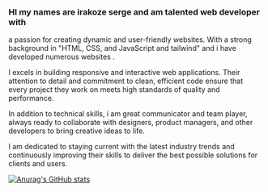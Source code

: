    ### HI my names are irakoze serge and am talented web developer with 
a passion for creating dynamic and user-friendly websites.
With a strong background in "HTML, CSS, and JavaScript and tailwind"  and i have  developed numerous websites .


I excels in  building responsive and interactive web applications. Their attention to detail and commitment to clean,
efficient code ensure that every project they work on meets high standards of quality and performance.


In addition to technical skills,  i am great communicator and team player, always ready to collaborate with designers,
product managers, and other developers to bring creative ideas to life.  


I am  dedicated to staying current with the latest industry trends and continuously improving their skills to deliver the best possible solutions for clients and users.


[![Anurag's GitHub stats](https://github-readme-stats.vercel.app/api?username=sir-serge)](https://github.com/anuraghazra/github-readme-stats)

